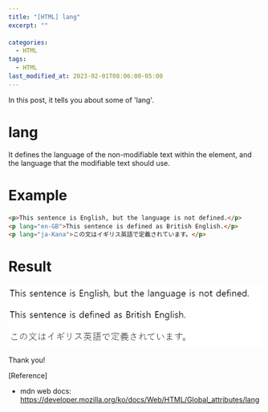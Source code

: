 ```yaml
---
title: "[HTML] lang"
excerpt: ""

categories:
  - HTML
tags:
  - HTML
last_modified_at: 2023-02-01T08:06:00-05:00
---
```


In this post, it tells you about some of 'lang'.

# lang

It defines the language of the non-modifiable text within the element, and the language that the modifiable text should use.

# Example

```html
<p>This sentence is English, but the language is not defined.</p>
<p lang="en-GB">This sentence is defined as British English.</p>
<p lang="ja-Kana">この文はイギリス英語で定義されています。</p>
```

# Result

![html-lang](/assets/img/html-lang.PNG)

Thank you!

[Reference]

- mdn web docs: <https://developer.mozilla.org/ko/docs/Web/HTML/Global_attributes/lang>
